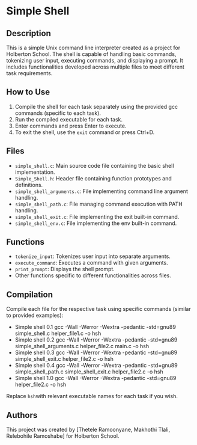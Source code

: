 # Simple Shell

## Description

This is a simple Unix command line interpreter created as a project for Holberton School. The shell is capable of handling basic commands, tokenizing user input, executing commands, and displaying a prompt. It includes functionalities developed across multiple files to meet different task requirements.

## How to Use

1. Compile the shell for each task separately using the provided gcc commands (specific to each task).
2. Run the compiled executable for each task.
3. Enter commands and press Enter to execute.
4. To exit the shell, use the `exit` command or press Ctrl+D.

## Files

- `simple_shell.c`: Main source code file containing the basic shell implementation.
- `Simple_Shell.h`: Header file containing function prototypes and definitions.
- `simple_shell_arguments.c`: File implementing command line argument handling.
- `simple_shell_path.c`: File managing command execution with PATH handling.
- `simple_shell_exit.c`: File implementing the exit built-in command.
- `simple_shell_env.c`: File implementing the env built-in command.

## Functions

- `tokenize_input`: Tokenizes user input into separate arguments.
- `execute_command`: Executes a command with given arguments.
- `print_prompt`: Displays the shell prompt.
- Other functions specific to different functionalities across files.

## Compilation

Compile each file for the respective task using specific commands (similar to provided examples):
- Simple shell 0.1
  gcc -Wall -Werror -Wextra -pedantic -std=gnu89 simple_shell.c helper_file1.c -o hsh
- Simple shell 0.2
  gcc -Wall -Werror -Wextra -pedantic -std=gnu89 simple_shell_arguments.c helper_file2.c main.c -o hsh
- Simple shell 0.3
   gcc -Wall -Werror -Wextra -pedantic -std=gnu89 simple_shell_exit.c helper_file2.c -o hsh
- Simple shell 0.4
  gcc -Wall -Werror -Wextra -pedantic -std=gnu89 simple_shell_path.c simple_shell_exit.c helper_file2.c -o hsh
- Simple shell 1.0
  gcc -Wall -Werror -Wextra -pedantic -std=gnu89  helper_file2.c -o hsh
  
Replace `hsh`with relevant executable names for each task if you wish.

## Authors

This project was created by [Thetele Ramoonyane, Makhothi Tlali, Relebohile Ramoshabe] for Holberton School.
  
